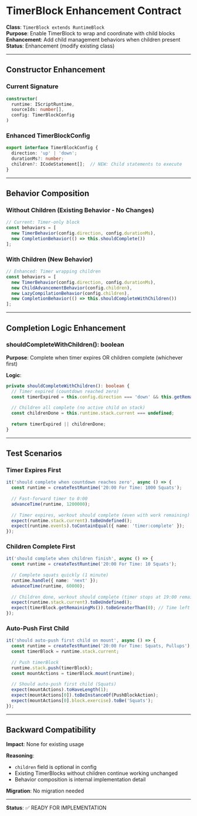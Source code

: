 # TimerBlock Enhancement Contract

**Class**: `TimerBlock extends RuntimeBlock`  
**Purpose**: Enable TimerBlock to wrap and coordinate with child blocks  
**Enhancement**: Add child management behaviors when children present  
**Status**: Enhancement (modify existing class)

---

## Constructor Enhancement

### Current Signature
```typescript
constructor(
  runtime: IScriptRuntime,
  sourceIds: number[],
  config: TimerBlockConfig
)
```

### Enhanced TimerBlockConfig

```typescript
export interface TimerBlockConfig {
  direction: 'up' | 'down';
  durationMs?: number;
  children?: ICodeStatement[];  // NEW: Child statements to execute
}
```

---

## Behavior Composition

### Without Children (Existing Behavior - No Changes)

```typescript
// Current: Timer-only block
const behaviors = [
  new TimerBehavior(config.direction, config.durationMs),
  new CompletionBehavior(() => this.shouldComplete())
];
```

### With Children (New Behavior)

```typescript
// Enhanced: Timer wrapping children
const behaviors = [
  new TimerBehavior(config.direction, config.durationMs),
  new ChildAdvancementBehavior(config.children),
  new LazyCompilationBehavior(config.children),
  new CompletionBehavior(() => this.shouldCompleteWithChildren())
];
```

---

## Completion Logic Enhancement

### shouldCompleteWithChildren(): boolean

**Purpose**: Complete when timer expires OR children complete (whichever first)

**Logic**:
```typescript
private shouldCompleteWithChildren(): boolean {
  // Timer expired (countdown reached zero)
  const timerExpired = this.config.direction === 'down' && this.getRemainingMs() === 0;
  
  // Children all complete (no active child on stack)
  const childrenDone = this.runtime.stack.current === undefined;
  
  return timerExpired || childrenDone;
}
```

---

## Test Scenarios

### Timer Expires First
```typescript
it('should complete when countdown reaches zero', async () => {
  const runtime = createTestRuntime('20:00 For Time: 1000 Squats');
  
  // Fast-forward timer to 0:00
  advanceTime(runtime, 1200000);
  
  // Timer expires, workout should complete (even with work remaining)
  expect(runtime.stack.current).toBeUndefined();
  expect(runtime.events).toContainEqual({ name: 'timer:complete' });
});
```

### Children Complete First
```typescript
it('should complete when children finish', async () => {
  const runtime = createTestRuntime('20:00 For Time: 10 Squats');
  
  // Complete squats quickly (1 minute)
  runtime.handle({ name: 'next' });
  advanceTime(runtime, 60000);
  
  // Children done, workout should complete (timer stops at 19:00 remaining)
  expect(runtime.stack.current).toBeUndefined();
  expect(timerBlock.getRemainingMs()).toBeGreaterThan(0); // Time left on clock
});
```

### Auto-Push First Child
```typescript
it('should auto-push first child on mount', async () => {
  const runtime = createTestRuntime('20:00 For Time: Squats, Pullups');
  const timerBlock = runtime.stack.current;
  
  // Push timerBlock
  runtime.stack.push(timerBlock);
  const mountActions = timerBlock.mount(runtime);
  
  // Should auto-push first child (Squats)
  expect(mountActions).toHaveLength(1);
  expect(mountActions[0]).toBeInstanceOf(PushBlockAction);
  expect(mountActions[0].block.exercise).toBe('Squats');
});
```

---

## Backward Compatibility

**Impact**: None for existing usage

**Reasoning**: 
- `children` field is optional in config
- Existing TimerBlocks without children continue working unchanged
- Behavior composition is internal implementation detail

**Migration**: No migration needed

---

**Status**: ✅ READY FOR IMPLEMENTATION
